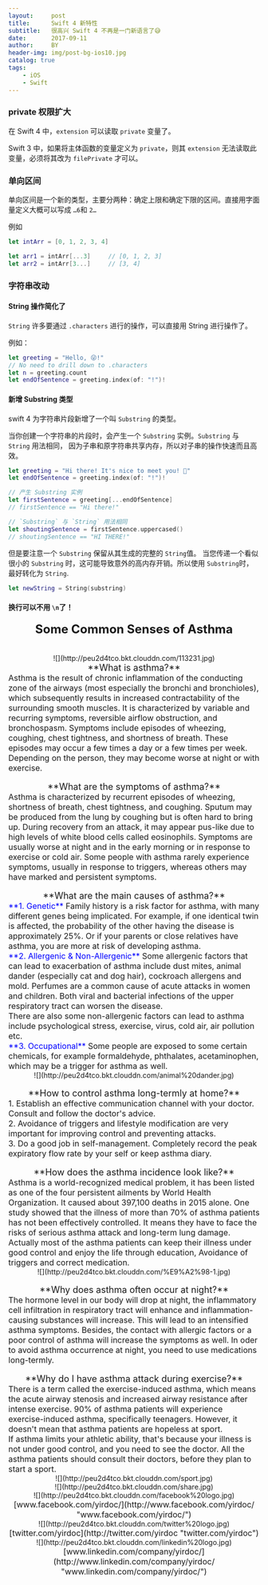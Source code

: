 ```yaml
---
layout:     post
title:      Swift 4 新特性
subtitle:   很高兴 Swift 4 不再是一门新语言了😅
date:       2017-09-11
author:     BY
header-img: img/post-bg-ios10.jpg
catalog: true
tags:
    - iOS
    - Swift
---
```



### private 权限扩大

在 Swift 4 中，`extension` 可以读取 `private` 变量了。

Swift 3 中，如果将主体函数的变量定义为 `private`，则其 `extension` 无法读取此变量，必须将其改为 `filePrivate` 才可以。

### 单向区间

单向区间是一个新的类型，主要分两种：确定上限和确定下限的区间。直接用字面量定义大概可以写成 `…6`和 `2…`

例如

```swift
let intArr = [0, 1, 2, 3, 4]

let arr1 = intArr[...3] 	// [0, 1, 2, 3]
let arr2 = intArr[3...] 	// [3, 4]
```

### 字符串改动


#### String 操作简化了

`String` 许多要通过 `.characters` 进行的操作，可以直接用 String 进行操作了。

例如：

```swift
let greeting = "Hello, 😜!"
// No need to drill down to .characters
let n = greeting.count
let endOfSentence = greeting.index(of: "!")!

```

#### 新增 Substring 类型


swift 4 为字符串片段新增了一个叫 `Substring` 的类型。

当你创建一个字符串的片段时，会产生一个 `Substring` 实例。`Substring` 与 `String` 用法相同， 因为子串和原字符串共享内存，所以对子串的操作快速而且高效。

```swift
let greeting = "Hi there! It's nice to meet you! 👋"
let endOfSentence = greeting.index(of: "!")! 

// 产生 Substring 实例
let firstSentence = greeting[...endOfSentence]
// firstSentence == "Hi there!"

// `Substring` 与 `String` 用法相同
let shoutingSentence = firstSentence.uppercased()
// shoutingSentence == "HI THERE!" 
```

但是要注意一个 `Substring` 保留从其生成的完整的 `String`值。 当您传递一个看似很小的 `Substring` 时，这可能导致意外的高内存开销。所以使用 `Substring`时，最好转化为 `String`.

```swift
let newString = String(substring)
```


#### 换行可以不用 `\n`了！
#### <center><font size=5>**Some Common Senses of Asthma**</font></center></br>
<center>![](http://peu2d4tco.bkt.clouddn.com/113231.jpg)</center>
<center><font size=4>**What is asthma?**</font></center>
<font size=3>Asthma is the result of chronic inflammation of the conducting zone of the airways (most especially the bronchi and bronchioles), which subsequently results in increased contractability of the surrounding smooth muscles. It is characterized by variable and recurring symptoms, reversible airflow obstruction, and bronchospasm. Symptoms include episodes of wheezing, coughing, chest tightness, and shortness of breath. These episodes may occur a few times a day or a few times per week. Depending on the person, they may become worse at night or with exercise.</font></br>
 </br>
<center><font size=4>**What are the symptoms of asthma?**</font></center>
<font size=3>Asthma is characterized by recurrent episodes of wheezing, shortness of breath, chest tightness, and coughing. Sputum may be produced from the lung by coughing but is often hard to bring up.  During recovery from an attack, it may appear pus-like due to high levels of white blood cells called eosinophils. Symptoms are usually worse at night and in the early morning or in response to exercise or cold air. Some people with asthma rarely experience symptoms, usually in response to triggers, whereas others may have marked and persistent symptoms.</font></br>
 </br>
<center><font size=4>**What are the main causes of asthma?**</font></center>
<font size=3><font color=blue>**1. Genetic**</font>
Family history is a risk factor for asthma, with many different genes being implicated. For example, if one identical twin is affected, the probability of the other having the disease is approximately 25%. Or if your parents or close relatives have asthma, you are more at risk of developing asthma.</font></br>
<font size=3><font color=blue>**2. Allergenic & Non-Allergenic**</font>
Some allergenic factors that can lead to exacerbation of asthma include dust mites, animal dander (especially cat and dog hair), cockroach allergens and mold. Perfumes are a common cause of acute attacks in women and children. Both viral and bacterial infections of the upper respiratory tract can worsen the disease.</br>
There are also some non-allergenic factors can lead to asthma include psychological stress, exercise, virus, cold air, air pollution etc.</font></br>
<font size=3><font color=blue>**3. Occupational**</font>
Some people are exposed to some certain chemicals, for example formaldehyde, phthalates, acetaminophen, which may be a trigger for asthma as well.</font></br>
<center >![](http://peu2d4tco.bkt.clouddn.com/animal%20dander.jpg)</center>
 </br>
<center><font size=4>**How to control asthma long-termly at home?**</font></center>
<font size=3>1. Establish an effective communication channel with your doctor. Consult and follow the doctor's advice.</font></br>
 <font size=3>2. Avoidance of triggers and lifestyle modification are very important for improving control and preventing attacks.</font></br>
  <font size=3>3. Do a good job in self-management. Completely record the peak expiratory flow rate by your self or keep asthma diary.</font></br>
 </br>
<center><font size=4>**How does the asthma incidence look like?**</font></center>
<font size=3>Asthma is a world-recognized medical problem, it has been listed as one of the four persistent ailments by World Health Organization. It caused about 397,100 deaths in 2015 alone. One study showed that the illness of more than 70% of asthma patients has not been effectively controlled. It means they have to face the risks of serious asthma attack and long-term lung damage.</font></br>
<font size=3>Actually most of the asthma patients can keep their illness under good control and enjoy the life through education, Avoidance of triggers and correct medication.</font></br>
<center>![](http://peu2d4tco.bkt.clouddn.com/%E9%A2%98-1.jpg)</center>
 </br>
<center><font size=4>**Why does asthma often occur at night?**</font></center>
<font size=3>The hormone level in our body will drop at night, the inflammatory cell infiltration in respiratory tract will enhance and inflammation-causing substances will increase. This will lead to an intensified asthma symptoms. Besides, the contact with allergic factors or a poor control of asthma will increase the symptoms as well. In oder to avoid asthma occurrence at night, you need to use medications long-termly.</font></br>
 </br>
<center><font size=4>**Why do I have asthma attack during exercise?**</font></center>
<font size=3>There is a term called the exercise-induced asthma, which means the acute airway stenosis and increased airway resistance after intense exercise. 90% of asthma patients will experience exercise-induced asthma, specifically teenagers. However, it doesn't mean that asthma patients are hopeless at sport.</font></br>
<font size=3>If asthma limits your athletic ability, that's because your illness is not under good control, and you need to see the doctor. All the asthma patients should consult their doctors, before they plan to start a sport.</font></br>
<center>![](http://peu2d4tco.bkt.clouddn.com/sport.jpg)</center>
<center>![](http://peu2d4tco.bkt.clouddn.com/share.jpg)</center>
<center>![](http://peu2d4tco.bkt.clouddn.com/facebook%20logo.jpg) <font size=3>[www.facebook.com/yirdoc/](http://www.facebook.com/yirdoc/ "www.facebook.com/yirdoc/")</font></center>
<center>![](http://peu2d4tco.bkt.clouddn.com/twitter%20logo.jpg) <font size=3>[twitter.com/yirdoc](http://twitter.com/yirdoc "twitter.com/yirdoc")</font></center>
<center>![](http://peu2d4tco.bkt.clouddn.com/linkedin%20logo.jpg) <font size=3>[www.linkedin.com/company/yirdoc/](http://www.linkedin.com/company/yirdoc/ "www.linkedin.com/company/yirdoc/")</font></center>